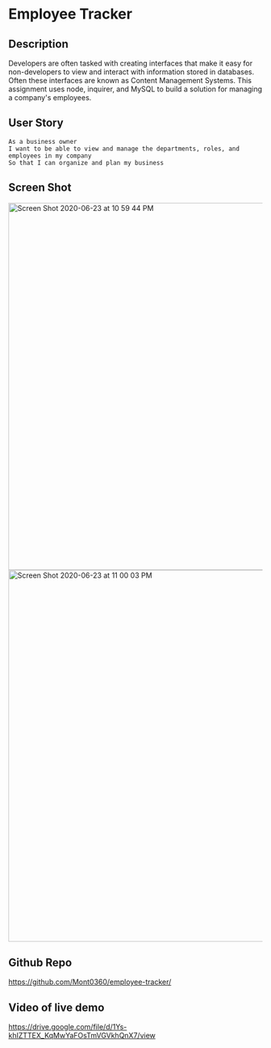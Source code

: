 # Employee Tracker

## Description 

Developers are often tasked with creating interfaces that make it easy for non-developers to view and interact with information stored in databases. Often these interfaces are known as Content Management Systems. This assignment uses node, inquirer, and MySQL to build a solution for managing a company's employees.

## User Story
```
As a business owner
I want to be able to view and manage the departments, roles, and employees in my company
So that I can organize and plan my business
```
## Screen Shot

<img width="727" alt="Screen Shot 2020-06-23 at 10 59 44 PM" src="https://user-images.githubusercontent.com/61704824/85498445-53e57780-b5a5-11ea-914f-ffa9e4cd481c.png">
<img width="736" alt="Screen Shot 2020-06-23 at 11 00 03 PM" src="https://user-images.githubusercontent.com/61704824/85498450-5778fe80-b5a5-11ea-8138-829f2346fc59.png">

## Github Repo

https://github.com/Mont0360/employee-tracker/

## Video of live demo

https://drive.google.com/file/d/1Ys-khIZTTEX_KqMwYaFOsTmVGVkhQnX7/view
